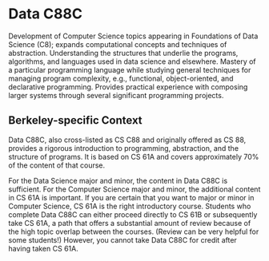 # Data C88C

Development of Computer Science topics appearing in Foundations of Data Science (C8); expands computational concepts and techniques of abstraction. 
Understanding the structures that underlie the programs, algorithms, and languages used in data science and elsewhere. Mastery of a particular programming 
language while studying general techniques for managing program complexity, e.g., functional, object-oriented, and declarative programming. Provides 
practical experience with composing larger systems through several significant programming projects.

## Berkeley-specific Context
Data C88C, also cross-listed as CS C88 and originally offered as CS 88, provides a rigorous introduction to programming, abstraction, and the structure of programs. 
It is based on CS 61A and covers approximately 70% of the content of that course.


For the Data Science major and minor, the content in Data C88C is sufficient. For the Computer Science major and minor, the additional content in CS 61A is important.
If you are certain that you want to major or minor in Computer Science, CS 61A is the right introductory course. Students who complete Data C88C can either proceed
directly to CS 61B or subsequently take CS 61A, a path that offers a substantial amount of review because of the high topic overlap between the courses. 
(Review can be very helpful for some students!) However, you cannot take Data C88C for credit after having taken CS 61A.
